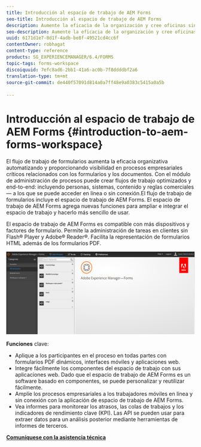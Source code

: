 ```yaml
---
title: Introducción al espacio de trabajo de AEM Forms
seo-title: Introducción al espacio de trabajo de AEM Forms
description: Aumente la eficacia de la organización y cree oficinas sin papel mediante la automatización de los procesos empresariales mediante el espacio de trabajo de LiveCycle AEM Forms.
seo-description: Aumente la eficacia de la organización y cree oficinas sin papel mediante la automatización de los procesos empresariales mediante el espacio de trabajo de LiveCycle AEM Forms.
uuid: 6171d1e7-8d1f-4adb-be8f-49521cd4cc6f
contentOwner: robhagat
content-type: reference
products: SG_EXPERIENCEMANAGER/6.4/FORMS
topic-tags: forms-workspace
discoiquuid: 7efc8ad6-2bb1-41a6-ac0b-7f8ddddbf2a6
translation-type: tm+mt
source-git-commit: de440f57091d814a0a7ff48e9a0383c5415a0a5b

---
```



# Introducción al espacio de trabajo de AEM Forms {#introduction-to-aem-forms-workspace}

El flujo de trabajo de formularios aumenta la eficacia organizativa automatizando y proporcionando visibilidad en procesos empresariales críticos relacionados con los formularios y los documentos. Con el módulo de administración de procesos puede crear flujos de trabajo optimizados y end-to-end: incluyendo personas, sistemas, contenido y reglas comerciales — a los que se puede acceder en línea o sin conexión.El flujo de trabajo de formularios incluye el espacio de trabajo de AEM Forms. El espacio de trabajo de AEM Forms agrega nuevas funciones para ampliar e integrar el espacio de trabajo y hacerlo más sencillo de usar.

El espacio de trabajo de AEM Forms es compatible con más dispositivos y factores de formulario. Permite la administración de tareas en clientes sin Flash® Player y Adobe® Reader®. Facilita la representación de formularios HTML además de los formularios PDF.

![html-ws](assets/html-ws.png)

**Funciones** clave:

* Aplique a los participantes en el proceso en todas partes con formularios PDF dinámicos, interfaces móviles y aplicaciones web.
* Integre fácilmente los componentes del espacio de trabajo con sus aplicaciones web. Dado que el espacio de trabajo de AEM Forms es un software basado en componentes, se puede personalizar y reutilizar fácilmente.
* Amplíe los procesos empresariales a los trabajadores móviles en línea y sin conexión con la aplicación de espacio de trabajo de AEM Forms.
* Vea informes para monitorear los atrasos, las colas de trabajos y los indicadores de rendimiento clave (KPI). Las API se pueden usar para extraer datos para un análisis posterior mediante herramientas de informes de terceros.

**[Comuníquese con la asistencia técnica](https://www.adobe.com/account/sign-in.supportportal.html)**
